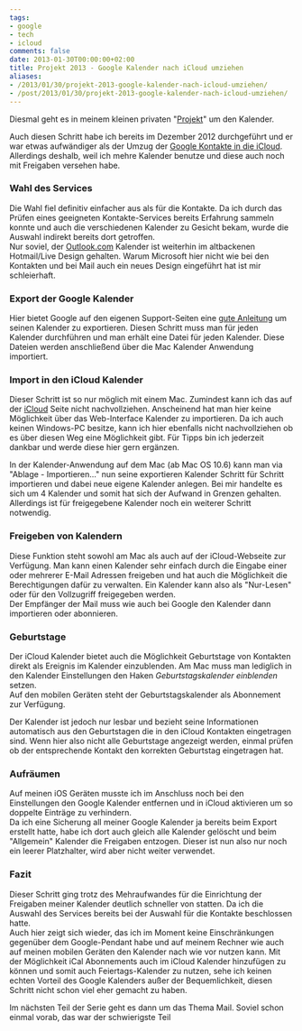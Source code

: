 ```yaml
---
tags:
- google
- tech
- icloud
comments: false
date: 2013-01-30T00:00:00+02:00
title: Projekt 2013 - Google Kalender nach iCloud umziehen
aliases:
- /2013/01/30/projekt-2013-google-kalender-nach-icloud-umziehen/
- /post/2013/01/30/projekt-2013-google-kalender-nach-icloud-umziehen/
---
```


Diesmal geht es in meinem kleinen privaten "[Projekt](http://blog.renem.net/2013/01/22/weniger-google-projekt-2013/)" um den Kalender.

Auch diesen Schritt habe ich bereits im Dezember 2012 durchgeführt und er war etwas aufwändiger als der Umzug der [Google Kontakte in die iCloud](http://blog.renem.net/2013/01/26/projekt-2013-weniger-google-dienste-kontakte/). Allerdings deshalb, weil ich mehre Kalender benutze und diese auch noch mit Freigaben versehen habe.

### Wahl des Services
Die Wahl fiel definitiv einfacher aus als für die Kontakte. Da ich durch das Prüfen eines geeigneten Kontakte-Services bereits Erfahrung sammeln konnte und auch die verschiedenen Kalender zu Gesicht bekam, wurde die Auswahl indirekt bereits dort getroffen.  
Nur soviel, der [Outlook.com](http://outlook.com) Kalender ist weiterhin im altbackenen Hotmail/Live Design gehalten. Warum Microsoft hier nicht wie bei den Kontakten und bei Mail auch ein neues Design eingeführt hat ist mir schleierhaft.

### Export der Google Kalender
Hier bietet Google auf den eigenen Support-Seiten eine [gute Anleitung](https://support.google.com/calendar/bin/answer.py?hl=de&amp;answer=37111) um seinen Kalender zu exportieren. Diesen Schritt muss man für jeden Kalender durchführen und man erhält eine Datei für jeden Kalender. Diese Dateien werden anschließend über die Mac Kalender Anwendung importiert.

### Import in den iCloud Kalender
Dieser Schritt ist so nur möglich mit einem Mac. Zumindest kann ich das auf der [iCloud](http://icloud.com) Seite nicht nachvollziehen. Anscheinend hat man hier keine Möglichkeit über das Web-Interface Kalender zu importieren. Da ich auch keinen Windows-PC besitze, kann ich hier ebenfalls nicht nachvollziehen ob es über diesen Weg eine Möglichkeit gibt. Für Tipps bin ich jederzeit dankbar und werde diese hier gern ergänzen.

In der Kalender-Anwendung auf dem Mac (ab Mac OS 10.6) kann man via "Ablage - Importieren…" nun seine exportieren Kalender Schritt für Schritt importieren und dabei neue eigene Kalender anlegen. Bei mir handelte es sich um 4 Kalender und somit hat sich der Aufwand in Grenzen gehalten.  
Allerdings ist für freigegebene Kalender noch ein weiterer Schritt notwendig.

### Freigeben von Kalendern
Diese Funktion steht sowohl am Mac als auch auf der iCloud-Webseite zur Verfügung. Man kann einen Kalender sehr einfach durch die Eingabe einer oder mehrerer E-Mail Adressen freigeben und hat auch die Möglichkeit die Berechtigungen dafür zu verwalten. Ein Kalender kann also als "Nur-Lesen" oder für den Vollzugriff freigegeben werden.  
Der Empfänger der Mail muss wie auch bei Google den Kalender dann importieren oder abonnieren.

### Geburtstage
Der iCloud Kalender bietet auch die Möglichkeit Geburtstage von Kontakten direkt als Ereignis im Kalender einzublenden. Am Mac muss man lediglich in den Kalender Einstellungen den Haken *Geburtstagskalender einblenden* setzen.  
Auf den mobilen Geräten steht der Geburtstagskalender als Abonnement zur Verfügung.

Der Kalender ist jedoch nur lesbar und bezieht seine Informationen automatisch aus den Geburtstagen die in den iCloud Kontakten eingetragen sind. Wenn hier also nicht alle Geburtstage angezeigt werden, einmal prüfen ob der entsprechende Kontakt den korrekten Geburtstag eingetragen hat.

### Aufräumen
Auf meinen iOS Geräten musste ich im Anschluss noch bei den Einstellungen den Google Kalender entfernen und in iCloud aktivieren um so doppelte Einträge zu verhindern.  
Da ich eine Sicherung all meiner Google Kalender ja bereits beim Export erstellt hatte, habe ich dort auch gleich alle Kalender gelöscht und beim "Allgemein" Kalender die Freigaben entzogen. Dieser ist nun also nur noch ein leerer Platzhalter, wird aber nicht weiter verwendet.

### Fazit
Dieser Schritt ging trotz des Mehraufwandes für die Einrichtung der Freigaben meiner Kalender deutlich schneller von statten. Da ich die Auswahl des Services bereits bei der Auswahl für die Kontakte beschlossen hatte.  
Auch hier zeigt sich wieder, das ich im Moment keine Einschränkungen gegenüber dem Google-Pendant habe und auf meinem Rechner wie auch auf meinen mobilen Geräten den Kalender nach wie vor nutzen kann. Mit der Möglichkeit iCal Abonnements auch im iCloud Kalender hinzufügen zu können und somit auch Feiertags-Kalender zu nutzen, sehe ich keinen echten Vorteil des Google Kalenders außer der Bequemlichkeit, diesen Schritt nicht schon viel eher gemacht zu haben.

Im nächsten Teil der Serie geht es dann um das Thema Mail. Soviel schon einmal vorab, das war der schwierigste Teil
